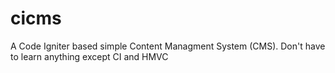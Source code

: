 # cicms
A Code Igniter based simple Content Managment System (CMS). Don't have to learn anything except CI and HMVC
